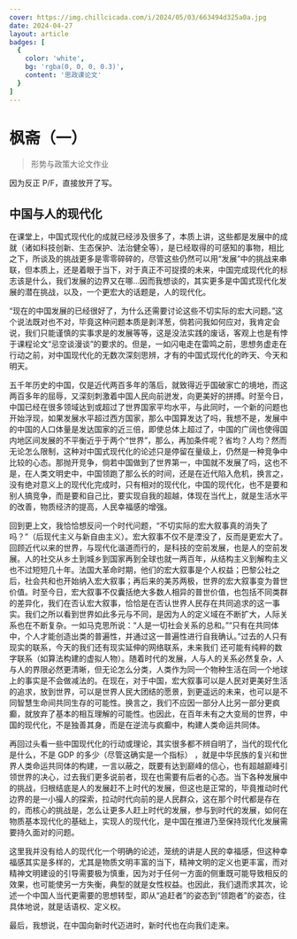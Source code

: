 ```yaml
---
cover: https://img.chillcicada.com/i/2024/05/03/663494d325a0a.jpg
date: 2024-04-27
layout: article
badges: [
  {
    color: 'white',
    bg: 'rgba(0, 0, 0, 0.3)',
    content: '思政课论文'
  }
]
---
```


# 枫斋（一）

> 形势与政策大论文作业

因为反正 P/F，直接放开了写。

## 中国与人的现代化

在课堂上，中国式现代化的成就已经涉及很多了，本质上讲，这些都是发展中的成就（诸如科技创新、生态保护、法治健全等），是已经取得的可感知的事物，相比之下，所谈及的挑战更多是零零碎碎的，尽管这些仍然可以用“发展”中的挑战来串联，但本质上，还是着眼于当下，对于真正不可捉摸的未来，中国完成现代化的标志该是什么，我们发展的边界又在哪...因而我想谈的，其实更多是中国式现代化发展的潜在挑战，以及，一个更宏大的话题是，人的现代化。

“现在的中国发展的已经很好了，为什么还需要讨论这些不切实际的宏大问题。”这个说法既对也不对，毕竟这种问题本质是剥洋葱，倘若问我如何应对，我肯定会说，我们只能谨慎的实事求是的发展等等，这是没法实践的废话，客观上也是有悖于课程论文“忌空谈漫谈”的要求的。但是，一如闪电走在雷鸣之前，思想务虚走在行动之前，对中国现代化的无数次深刻思辨，才有的中国式现代化的昨天、今天和明天。

五千年历史的中国，仅是近代两百多年的落后，就致得近乎国破家亡的境地，而这两百多年的屈辱，又深刻刺激着中国人民向前迸发，向更美好的拼搏。时至今日，中国已经在很多领域达到或超过了世界国家平均水平，与此同时，一个新的问题也开始浮现，如果发展水平超过西方国家，那么中国算发达了吗，我想不是，发展中的中国的人口体量是发达国家的近三倍，即使总体上超过了，中国的广阔也使得国内地区间发展的不平衡近乎于两个“世界”，那么，再加条件呢？省均？人均？然而无论怎么限制，这种对中国式现代化的论述只是停留在量级上，仍然是一种竞争中比较的心态。那抛开竞争，倘若中国做到了世界第一，中国就不发展了吗，这也不是，在人类文明史中，中国领跑了那么长的时间，还是在近代陷入危机，换言之，没有绝对意义上的现代化完成时，只有相对的现代化，中国的现代化，也不是要和别人搞竞争，而是要和自己比，要实现自我的超越，体现在当代上，就是生活水平的改善，物质经济的提高，人民幸福感的增强。

回到更上文，我恰恰想反问一个时代问题，“不切实际的宏大叙事真的消失了吗？”（后现代主义与新自由主义）。宏大叙事不仅不是湮没了，反而是更宏大了。回顾近代以来的世界，与现代化谐道而行的，是科技的空前发展，也是人的空前发展。人的社交从乡土到城乡到国家再到全球也就一两百年，从结构主义到解构主义也不过短短几十年。法国大革命时期，他们的宏大叙事是个人权益；巴黎公社之后，社会共和也开始纳入宏大叙事；再后来的美苏两极，世界的宏大叙事变为普世价值。时至今日，宏大叙事不仅囊括绝大多数人相异的普世价值，也包括不同类群的差异化，我们在否认宏大叙事，恰恰是在否认世界人民存在共同追求的这一事实。我们之所以看到世界如此多元与不同，是因为人的定义域在不断扩大，人际关系也在不断复杂。一如马克思所说：“人是一切社会关系的总和。”“只有在共同体中，个人才能创造出类的普遍性，并通过这一普遍性进行自我确认。”过去的人只有现实的联系，今天的我们还有现实延伸的网络联系，未来我们 还可能有纯粹的数字联系（如算法构建的虚拟人物）。随着时代的发展，人与人的关系必然复杂，人与人的界限必然更清晰，但无论怎么分类，人类作为同一个物种生活在同一个地球上的事实是不会做减法的。在现在，对于中国，宏大叙事可以是人民对更美好生活的追求，放到世界，可以是世界人民大团结的愿景，到更遥远的未来，也可以是不同智慧生命间共同生存的可能性。换言之，我们不应因一部分人比另一部分更疯癫，就放弃了基本的相互理解的可能性。也因此，在百年未有之大变局的世界，中国的现代化，不是独善其身，而是在逆流与疯癫中，构建人类命运共同体。

再回过头看一些中国现代化的行动或理论，其实很多都不辨自明了，当代的现代化是什么，不是 GDP 的多少（尽管这确实是一个指标） ，就是中华民族的复兴和世界人类命运共同体的构建，一言以蔽之，既要有达到巅峰的信心，也有超越巅峰引领世界的决心，过去我们更多说前者，现在也需要有后者的心态。当下各种发展中的挑战，归根结底是人的发展赶不上时代的发展，但这也是正常的，毕竟推动时代边界的是一小撮人的探索，拉动时代向前的是人民群众，这在那个时代都是存在的，而核心的挑战是，怎么让更多人赶上时代的发展，参与到时代的发展，如何在物质基本现代化的基础上，实现人的现代化，是中国在推进乃至保持现代化发展需要持久面对的问题。

这里我并没有给人的现代化一个明确的论述，笼统的讲是人民的幸福感，但这种幸福感其实是多样的，尤其是物质文明丰富的当下，精神文明的定义也更丰富，而对精神文明建设的引导需要极为慎重，因为对于任何一方面的侧重既可能导致相反的效果，也可能使另一方失衡，典型的就是女性权益。也因此，我们退而求其次，论述一个中国人当代更需要的思想转型，即从“追赶者”的姿态到“领跑者”的姿态，往具体地说，就是话语权、定义权。

最后，我想说，在中国向新时代迈进时，新时代也在向我们走来。
